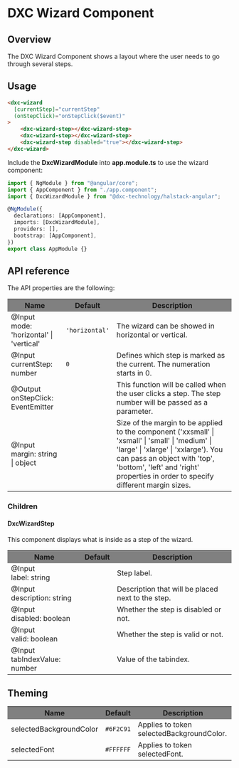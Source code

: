# DXC Wizard Component

## Overview

The DXC Wizard Component shows a layout where the user needs to go through several steps.

## Usage

```html
<dxc-wizard
  [currentStep]="currentStep"
  (onStepClick)="onStepClick($event)"
>
    <dxc-wizard-step></dxc-wizard-step>
    <dxc-wizard-step></dxc-wizard-step>
    <dxc-wizard-step disabled="true"></dxc-wizard-step>
</dxc-wizard>
```

Include the **DxcWizardModule** into **app.module.ts** to use the wizard component:

```ts
import { NgModule } from "@angular/core";
import { AppComponent } from "./app.component";
import { DxcWizardModule } from "@dxc-technology/halstack-angular";

@NgModule({
  declarations: [AppComponent],
  imports: [DxcWizardModule],
  providers: [],
  bootstrap: [AppComponent],
})
export class AppModule {}
```

## API reference

The API properties are the following:

<table>
    <tr style="background-color: grey">
        <th>Name</th>
        <th>Default</th>
        <th>Description</th>
    </tr>
    <tr>
        <td>@Input<br>mode: 'horizontal' | 'vertical'</td>
        <td>
            <code>'horizontal'</code>
        </td>
        <td>The wizard can be showed in horizontal or vertical.</td>
    </tr>
    <tr>
        <td>@Input<br>currentStep: number</td>
        <td>
            <code>0</code>
        </td>
        <td>Defines which step is marked as the current. The numeration starts in 0.</td>
    </tr>
    <tr>
        <td>@Output<br>onStepClick: EventEmitter</td>
        <td></td>
        <td>
            This function will be called when the user clicks a step. The step number will be passed as a parameter.
        </td>
    </tr>
    <tr>
        <td>@Input<br>margin: string | object</td>
        <td></td>
        <td>
            Size of the margin to be applied to the component ('xxsmall' | 'xsmall' | 'small' | 'medium' | 'large' | 'xlarge' | 'xxlarge'). 
            You can pass an object with 'top', 'bottom', 'left' and 'right' properties in order to specify different margin sizes.
        </td>
    </tr>
</table>

### Children
#### DxcWizardStep
This component displays what is inside as a step of the wizard.
<table>
    <tr style="background-color: grey">
        <th>Name</th>
        <th>Default</th>
        <th>Description</th>
    </tr>
    <tr>
        <td>@Input<br>label: string</td>
        <td></td>
        <td>Step label.</td>
    </tr>
    <tr>
        <td>@Input<br>description: string</td>
        <td></td>
        <td>Description that will be placed next to the step.</td>
    </tr>
    <tr>
        <td>@Input<br>disabled: boolean</td>
        <td></td>
        <td>Whether the step is disabled or not.</td>
    </tr>
    <tr>
        <td>@Input<br>valid: boolean</td>
        <td></td>
        <td>Whether the step is valid or not.</td>
    </tr>
    <tr>
        <td>@Input<br>tabIndexValue: number</td>
        <td></td>
        <td>Value of the tabindex.</td>
    </tr>
</table>

## Theming

<table>
    <tr style="background-color: grey">
        <th>Name</th>
        <th>Default</th>
        <th>Description</th>
    </tr>
    <tr>
        <td>selectedBackgroundColor</td>
        <td><code>#6F2C91</code></td>
        <td>Applies to token selectedBackgroundColor.</td>
    </tr>
    <tr>
        <td>selectedFont</td>
        <td><code>#FFFFFF</code></td>
        <td>Applies to token selectedFont.</td>
    </tr>
</table>
